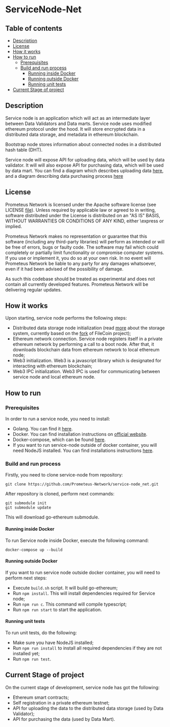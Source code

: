 # ServiceNode-Net 

## Table of contents

- [Description](#description)
- [License](#license)
- [How it works](#how-it-works)
- [How to run](#how-to-run)
    - [Prerequisites](#prerequisites)
    - [Build and run process](#build-and-run-process)
        - [Running inside Docker](#running-inside-docker)
        - [Running outside Docker](#running-outside-docker)
        - [Running unit tests](#running-unit-tests)
- [Current Stage of project](#current-stage-of-project)


## Description

Service node is an application which will act as an intermediate layer between Data Validators and Data marts. Service node uses modified ethereum protocol under the hood. It will store encrypted data in a distributed data storage, and metadata in ethereum blockchain. 

Bootstrap node stores information about connected nodes 
in a distributed hash table (DHT).

Service node will expose API for uploading data, which 
will be used by data validator. It will will also 
expose API for purchasing data, which will be used by data mart. 
You can find a diagram which describes uploading data 
[here](https://github.com/Prometeus-Network/prometeus/blob/master/docs/diagrams/Data%20upload%20(1).png), 
and a diagram describing data purchasing process 
[here](https://github.com/Prometeus-Network/prometeus/blob/master/docs/diagrams/DataMart%20(2).png)


## License

Prometeus Network is licensed under the Apache software license (see LICENSE [file](https://github.com/Prometeus-Network/prometeus/blob/master/LICENSE)). Unless required by applicable law or agreed to in writing, software distributed under the License is distributed on an "AS IS" BASIS, WITHOUT WARRANTIES OR CONDITIONS OF ANY KIND, either \express or implied.

Prometeus Network makes no representation or guarantee that this software (including any third-party libraries) will perform as intended or will be free of errors, bugs or faulty code. The software may fail which could completely or partially limit functionality or compromise computer systems. If you use or implement it, you do so at your own risk. In no event will Prometeus Network be liable to any party for any damages whatsoever, even if it had been advised of the possibility of damage.

As such this codebase should be treated as experimental and does not contain all currently developed features. Prometeus Network will be delivering regular updates.


## How it works

Upon starting, service node performs the following steps:
- Distributed data storage node initialization (read [more](https://github.com/Prometeus-Network/dds) about the storage system, 
currently based on the [fork](https://github.com/filecoin-project/lotus) of FileCoin project);
- Ethereum network connection. Service node registers 
itself in a private ethereum network by performing 
a call to a boot node. After that, it downloads blockchain 
data from ethereum network to local ethereum node;
- Web3 initialization. Web3 is a javascript library which 
is designated for interacting with ethereum blockchain;
- Web3 IPC initialization. Web3 IPC is used 
for communicating between service node and local ethereum node.


## How to run

### Prerequisites

In order to run a service node, you need to install:
- Golang. You can find it [here](https://golang.org/dl/).
- Docker. You can find installation instructions on 
[official website](https://docs.docker.com/install/).
- Docker-compose, which can be found 
[here](https://docs.docker.com/compose/install/).
- If you want to run service-node outside of docker container, 
you will need NodeJS installed. 
You can find installations instructions [here](https://nodejs.org/en/download/).

### Build and run process

Firstly, you need to clone service-node from repository:

````
git clone https://github.com/Prometeus-Network/service-node_net.git
````

After repository is cloned, perform next commands:

````
git submodule init
git submodule update
````

This will download go-ethereum submodule.

#### Running inside Docker

To run Service node inside Docker, execute the following command:

````
docker-compose up --build
````

#### Running outside Docker

If you want to run service node outside docker container, you will need to perform next steps:
- Execute `build.sh` script. It will build go-ethereum;
- Run `npm install`. 
This will install dependencies required for Service node;
- Run `npm run c`. This command will compile typescript;
- Run `npm run start` to start the application.

#### Running unit tests

To run unit tests, do the following:

- Make sure you have NodeJS installed;
- Run `npm run install` to install all required dependencies 
if they are not installed yet;
- Run `npm run test`.

## Current Stage of project

On the current stage of development, service node has got the following:
- Ethereum smart contracts;
- Self registration in a private ethereum testnet;
- API for uploading the data to the distributed data storage (used by Data Validator);
- API for purchasing the data (used by Data Mart).
